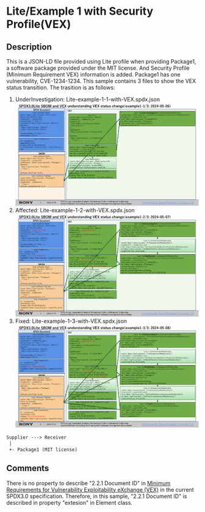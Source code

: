 # Lite/Example 1 with Security Profile(VEX)

## Description

This is a JSON-LD file provided using Lite profile when providing Package1, a software package provided under the MIT license.
And Security Profile (Minimum Requirement VEX) information is added.
Package1 has one vulnerability, CVE-1234-1234.
This sample contains 3 files to show the VEX status transition.
The trasition is as follows:
1. UnderInvestigation: Lite-example-1-1-with-VEX.spdx.json
   ![Fig1](img/Lite-example-1-1-with-VEX.png)
2. Affected: Lite-example-1-2-with-VEX.spdx.json
   ![Fig2](img/Lite-example-1-2-with-VEX.png)
3. Fixed: Lite-example-1-3-with-VEX.spdx.json
   ![Fig3](img/Lite-example-1-3-with-VEX.png) 

```
Supplier ---> Receiver
 |
 +- Package1 (MIT license)  
```

## Comments

There is no property to describe "2.2.1 Document ID" in 
[Minimum Requirements for Vulnerability Exploitability eXchange (VEX)](https://www.cisa.gov/resources-tools/resources/minimum-requirements-vulnerability-exploitability-exchange-vex) 
in the current SPDX3.0 specification.
Therefore, in this sample, "2.2.1 Document ID" is described in property "extesion" in Element class.
